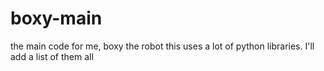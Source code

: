 # boxy-main
the main code for me, boxy the robot
this uses a lot of python libraries.
I'll add a list of them all
